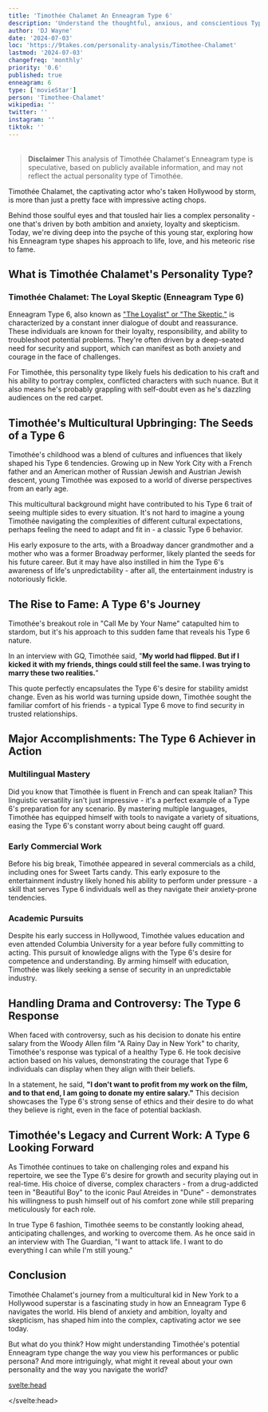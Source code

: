 ```yaml
---
title: 'Timothée Chalamet An Enneagram Type 6'
description: 'Understand the thoughtful, anxious, and conscientious Type 6'
author: 'DJ Wayne'
date: '2024-07-03'
loc: 'https://9takes.com/personality-analysis/Timothee-Chalamet'
lastmod: '2024-07-03'
changefreq: 'monthly'
priority: '0.6'
published: true
enneagram: 6
type: ['movieStar']
person: 'Timothee-Chalamet'
wikipedia: ''
twitter: ''
instagram: ''
tiktok: ''
---
```


<!--
    childhood and upbringing
    first big success
    style habits and quirks that relate to their personality type
    stressful moments in their life and how they handled them
    comfort- moments in their life where they are doing well and killing it
-->
<!-- // keywords:  -->

<script>
	import  PopCard  from "$lib/components/atoms/PopCard.svelte";
import BlogPurpose from '$lib/components/blog/BlogPurpose.svelte'
</script>

<div
	style="display: flex;
    justify-content: center;
    margin: 1rem 0;
	"
>
	<PopCard
		image={`/types/6s/${'Timothee-Chalamet'}.webp`}
		enneagramType="6"
		showIcon={false}
		displayText="Timothée Chalamet"
		subtext=""
	/>
</div>

> **Disclaimer** This analysis of Timothée Chalamet's Enneagram type is speculative, based on publicly available information, and may not reflect the actual personality type of Timothée.

<p class="firstLetter">Timothée Chalamet, the captivating actor who's taken Hollywood by storm, is more than just a pretty face with impressive acting chops.</p>

Behind those soulful eyes and that tousled hair lies a complex personality - one that's driven by both ambition and anxiety, loyalty and skepticism. Today, we're diving deep into the psyche of this young star, exploring how his Enneagram type shapes his approach to life, love, and his meteoric rise to fame.

## What is Timothée Chalamet's Personality Type?

### Timothée Chalamet: The Loyal Skeptic (Enneagram Type 6)

Enneagram Type 6, also known as ["The Loyalist" or "The Skeptic,"](/enneagram-corner/enneagram-type-6) is characterized by a constant inner dialogue of doubt and reassurance. These individuals are known for their loyalty, responsibility, and ability to troubleshoot potential problems. They're often driven by a deep-seated need for security and support, which can manifest as both anxiety and courage in the face of challenges.

For Timothée, this personality type likely fuels his dedication to his craft and his ability to portray complex, conflicted characters with such nuance. But it also means he's probably grappling with self-doubt even as he's dazzling audiences on the red carpet.

## Timothée's Multicultural Upbringing: The Seeds of a Type 6

Timothée's childhood was a blend of cultures and influences that likely shaped his Type 6 tendencies. Growing up in New York City with a French father and an American mother of Russian Jewish and Austrian Jewish descent, young Timothée was exposed to a world of diverse perspectives from an early age.

This multicultural background might have contributed to his Type 6 trait of seeing multiple sides to every situation. It's not hard to imagine a young Timothée navigating the complexities of different cultural expectations, perhaps feeling the need to adapt and fit in - a classic Type 6 behavior.

His early exposure to the arts, with a Broadway dancer grandmother and a mother who was a former Broadway performer, likely planted the seeds for his future career. But it may have also instilled in him the Type 6's awareness of life's unpredictability - after all, the entertainment industry is notoriously fickle.

## The Rise to Fame: A Type 6's Journey

Timothée's breakout role in "Call Me by Your Name" catapulted him to stardom, but it's his approach to this sudden fame that reveals his Type 6 nature.

In an interview with GQ, Timothée said, "**My world had flipped. But if I kicked it with my friends, things could still feel the same. I was trying to marry these two realities.**"

This quote perfectly encapsulates the Type 6's desire for stability amidst change. Even as his world was turning upside down, Timothée sought the familiar comfort of his friends - a typical Type 6 move to find security in trusted relationships.

## Major Accomplishments: The Type 6 Achiever in Action

### Multilingual Mastery

Did you know that Timothée is fluent in French and can speak Italian? This linguistic versatility isn't just impressive - it's a perfect example of a Type 6's preparation for any scenario. By mastering multiple languages, Timothée has equipped himself with tools to navigate a variety of situations, easing the Type 6's constant worry about being caught off guard.

### Early Commercial Work

Before his big break, Timothée appeared in several commercials as a child, including ones for Sweet Tarts candy. This early exposure to the entertainment industry likely honed his ability to perform under pressure - a skill that serves Type 6 individuals well as they navigate their anxiety-prone tendencies.

### Academic Pursuits

Despite his early success in Hollywood, Timothée values education and even attended Columbia University for a year before fully committing to acting. This pursuit of knowledge aligns with the Type 6's desire for competence and understanding. By arming himself with education, Timothée was likely seeking a sense of security in an unpredictable industry.

## Handling Drama and Controversy: The Type 6 Response

When faced with controversy, such as his decision to donate his entire salary from the Woody Allen film "A Rainy Day in New York" to charity, Timothée's response was typical of a healthy Type 6. He took decisive action based on his values, demonstrating the courage that Type 6 individuals can display when they align with their beliefs.

In a statement, he said, **"I don't want to profit from my work on the film, and to that end, I am going to donate my entire salary."** This decision showcases the Type 6's strong sense of ethics and their desire to do what they believe is right, even in the face of potential backlash.

<BlogPurpose/>

## Timothée's Legacy and Current Work: A Type 6 Looking Forward

As Timothée continues to take on challenging roles and expand his repertoire, we see the Type 6's desire for growth and security playing out in real-time. His choice of diverse, complex characters - from a drug-addicted teen in "Beautiful Boy" to the iconic Paul Atreides in "Dune" - demonstrates his willingness to push himself out of his comfort zone while still preparing meticulously for each role.

In true Type 6 fashion, Timothée seems to be constantly looking ahead, anticipating challenges, and working to overcome them. As he once said in an interview with The Guardian, "I want to attack life. I want to do everything I can while I'm still young."

## Conclusion

Timothée Chalamet's journey from a multicultural kid in New York to a Hollywood superstar is a fascinating study in how an Enneagram Type 6 navigates the world. His blend of anxiety and ambition, loyalty and skepticism, has shaped him into the complex, captivating actor we see today.

But what do you think? How might understanding Timothée's potential Enneagram type change the way you view his performances or public persona? And more intriguingly, what might it reveal about your own personality and the way you navigate the world?

<svelte:head>

<script type="application/ld+json">
{
  "@context": "http://schema.org",
  "@graph": [
    {
      "@type": "Article",
      "articleBody": "Timothée Chalamet, the captivating actor who's taken Hollywood by storm, is more than just a pretty face with impressive acting chops. Behind those soulful eyes and that tousled hair lies a complex personality - one that's driven by both ambition and anxiety, loyalty and skepticism. This article explores Timothée Chalamet's personality from the perspective of the Enneagram Type 6, delving into his upbringing, rise to fame, major accomplishments, and how he has navigated challenges and controversies.",
      "author": {
        "@type": "Person",
        "name": "DJ Wayne",
        "sameAs": ["https://www.instagram.com/djwayne3/", "https://www.youtube.com/@djwayne3", "https://www.linkedin.com/in/davidtwayne/", "https://twitter.com/djwayne3"]
      },
      "dateModified": "2024-07-09",
      "datePublished": "2024-07-09",
      "description": "This blog post examines Timothée Chalamet's personality through the lens of the Enneagram Type 6, exploring his upbringing, rise to fame, major accomplishments, and how he has handled challenges and controversies.",
      "headline": "The Anxious Achiever: Unveiling Timothée Chalamet's Enneagram Type 6 Personality",
      "image": {
        "@type": "ImageObject",
        "height": 900,
        "url": "https://9takes.com/types/6s/Timothee-Chalamet.webp",
        "width": 900
      },
      "mainEntityOfPage": {
        "@id": "https://9takes.com/personality-analysis/Timothee-Chalamet",
        "@type": "WebPage"
      },
      "mentions": {
        "@type": "Person",
        "name": "Timothée Chalamet",
        "sameAs": [
          "https://en.wikipedia.org/wiki/Timoth%C3%A9e_Chalamet",
          "https://www.imdb.com/name/nm3154303/",
          "https://twitter.com/RealChalamet"
        ]
      },
      "publisher": {
        "@type": "Organization",
        "sameAs": ["https://www.instagram.com/9takesdotcom/", "https://twitter.com/9takesdotcom"],
        "logo": {
          "@type": "ImageObject",
          "url": "https://9takes.com/brand/aero.png"
        },
        "name": "9takes"
      }
    },
    {
      "@type": "FAQPage",
      "mainEntity": [
        {
          "@type": "Question",
          "name": "What is Timothée Chalamet's Enneagram type?",
          "acceptedAnswer": {
            "@type": "Answer",
            "text": "Timothée Chalamet is an Enneagram Type 6, also known as The Loyalist or The Skeptic. Type 6s are characterized by their loyalty, responsibility, and ability to troubleshoot potential problems. They often have an inner dialogue of doubt and reassurance."
          }
        },
        {
          "@type": "Question",
          "name": "How did Timothée Chalamet's upbringing shape his Enneagram Type 6 personality?",
          "acceptedAnswer": {
            "@type": "Answer",
            "text": "Chalamet's multicultural upbringing in New York City, with a French father and an American mother of Russian and Austrian Jewish descent, likely contributed to his Type 6 trait of seeing multiple sides to every situation. This diverse background may have instilled in him the need to adapt and fit in, a classic Type 6 behavior."
          }
        },
        {
          "@type": "Question",
          "name": "What are some lesser-known facts about Timothée Chalamet that reflect his Enneagram Type 6 traits?",
          "acceptedAnswer": {
            "@type": "Answer",
            "text": "Chalamet is fluent in French and can speak Italian, which reflects a Type 6's preparation for various scenarios. He also attended Columbia University for a year before fully committing to acting, showcasing the Type 6's desire for competence and understanding."
          }
        },
        {
          "@type": "Question",
          "name": "How does Timothée Chalamet approach his acting career as an Enneagram Type 6?",
          "acceptedAnswer": {
            "@type": "Answer",
            "text": "As a Type 6, Chalamet likely approaches his roles with a mix of anxiety and dedication. His ability to portray complex, conflicted characters may stem from his own inner dialogue of doubt and reassurance. He also shows a willingness to push himself out of his comfort zone while meticulously preparing for each role."
          }
        },
        {
          "@type": "Question",
          "name": "How has Timothée Chalamet handled controversies as an Enneagram Type 6?",
          "acceptedAnswer": {
            "@type": "Answer",
            "text": "When faced with controversy, such as his decision to donate his entire salary from a Woody Allen film to charity, Chalamet's response was typical of a healthy Type 6. He took decisive action based on his values, demonstrating the courage that Type 6 individuals can display when they align with their beliefs."
          }
        }
      ]
    }
  ]
}
</script>

</svelte:head>

<style lang="scss"></style>
